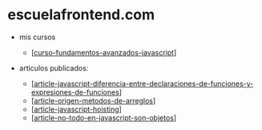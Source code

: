# escuelafrontend.com

- mis cursos
  - [[curso-fundamentos-avanzados-javascript]]
  
- articulos publicados:
  - [[article-javascript-diferencia-entre-declaraciones-de-funciones-y-expresiones-de-funciones]]
  - [[article-origen-metodos-de-arreglos]]
  - [[article-javascript-hoisting]]
  - [[article-no-todo-en-javascript-son-objetos]]

[//begin]: # "Autogenerated link references for markdown compatibility"
[curso-fundamentos-avanzados-javascript]: curso-fundamentos-avanzados-javascript "curso-fundamentos-avanzados-javascript"
[article-javascript-diferencia-entre-declaraciones-de-funciones-y-expresiones-de-funciones]: article-javascript-diferencia-entre-declaraciones-de-funciones-y-expresiones-de-funciones "Diferencia entre declaraciones de funciones y expresiones de funciones"
[article-origen-metodos-de-arreglos]: article-origen-metodos-de-arreglos "¿De donde vienen los metodos de arreglos?"
[article-javascript-hoisting]: article-javascript-hoisting "Cómo funciona JavaScript: Hoisting"
[article-no-todo-en-javascript-son-objetos]: article-no-todo-en-javascript-son-objetos "En JavaScript todo NO son objetos"
[//end]: # "Autogenerated link references"